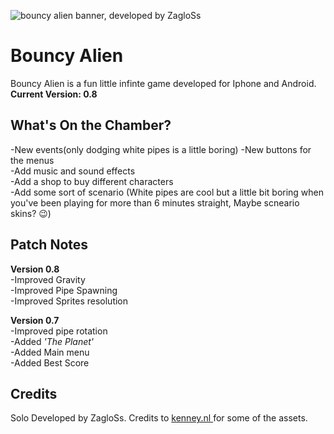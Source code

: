 
![bouncy alien banner, developed by ZagloSs](https://cdn.discordapp.com/attachments/896302763795972126/1200029630627852369/Frame_10.png?ex=65c4b1af&is=65b23caf&hm=76839e1159cbd3cd2caf69a7877fc42decb54e7935af69e1f702491affed7d21&)
# Bouncy Alien	
Bouncy Alien is a fun little infinte game developed for Iphone and Android.\
**Current Version: 0.8** 

## What's On the Chamber?
-New events(only dodging white pipes is a little boring)
-New buttons for the menus\
-Add music and sound effects\
-Add a shop to buy different characters\
-Add some sort of scenario (White pipes are cool but a little bit boring when you've been playing for
more than 6 minutes straight, Maybe scneario skins? 😉)


## Patch Notes
**Version 0.8** \
-Improved Gravity\
-Improved Pipe Spawning\
-Improved Sprites resolution

**Version 0.7** \
-Improved pipe rotation\
-Added *'The Planet'*\
-Added Main menu\
-Added Best Score

## Credits
Solo Developed by ZagloSs.
Credits to [kenney.nl ](https://kenney.nl/)for some of the assets.
